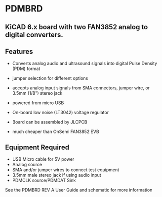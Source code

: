 # PDMBRD 

## KiCAD 6.x board with two FAN3852 analog to digital converters.  

## Features

* Converts analog audio and ultrasound signals into digital Pulse Density (PDM) format
* jumper selection for different options
* accepts analog input signals from SMA connectors, jumper wire, or 3.5mm (1/8") stereo jack
* powered from micro USB 
* On-board low noise (LT3042) voltage regulator

* Board can be assembled by JLCPCB
* much cheaper than OnSemi FAN3852 EVB 

## Equipment Required
* USB Micro cable for 5V power
* Analog source
* SMA and/or jumper wires to connect test equipment
* 3.5mm male stereo jack if using audio input
* PDMCLK source/PDMDAT Sink

See the PDMBRD REV A User Guide and schematic for more information
